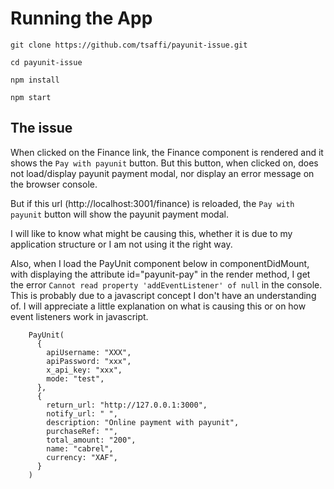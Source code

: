 # Running the App

```
git clone https://github.com/tsaffi/payunit-issue.git

cd payunit-issue

npm install

npm start
```

## The issue

When clicked on the Finance link, the Finance component is rendered and it shows the `Pay with payunit` button. But this button, when clicked on, does not load/display payunit payment modal, nor display an error message on the browser console.

But if this url (http://localhost:3001/finance) is reloaded, the `Pay with payunit` button will show the payunit payment modal.

I will like to know what might be causing this, whether it is due to my application structure or I am not using it the right way.

Also, when I load the PayUnit component below in componentDidMount, with displaying the attribute id="payunit-pay" in the render method, I get the error `Cannot read property 'addEventListener' of null` in the console. This is probably due to a javascript concept I don't have an understanding of. I will appreciate a little explanation on what is causing this or on how event listeners work in javascript.

```
    PayUnit(
      {
        apiUsername: "XXX",
        apiPassword: "xxx",
        x_api_key: "xxx",
        mode: "test",
      },
      {
        return_url: "http://127.0.0.1:3000",
        notify_url: " ",
        description: "Online payment with payunit",
        purchaseRef: "",
        total_amount: "200",
        name: "cabrel",
        currency: "XAF",
      }
    )
```